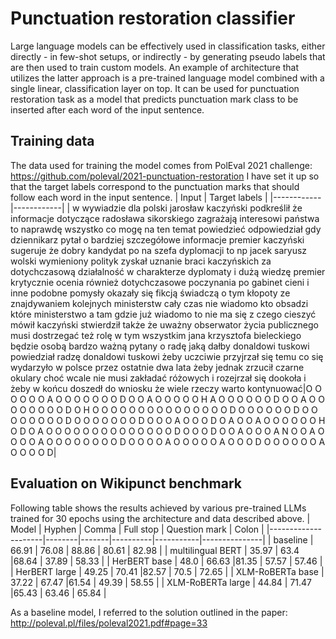 # Punctuation restoration classifier
Large language models can be effectively used in classification tasks, either directly - in few-shot setups, or indirectly - by generating pseudo labels that are then used to train custom models. An example of architecture that utilizes the latter approach is a pre-trained language model combined with a single linear, classification layer on top.
It can be used for punctuation restoration task as a model that predicts punctuation mark class to be inserted after each word of the input sentence.

## Training data
The data used for training the model comes from PolEval 2021 challenge: https://github.com/poleval/2021-punctuation-restoration I have set it up so that the target labels correspond to the punctuation marks that should follow each word in the input sentence.
| Input   | Target labels  |
|------------|------------|
| w wywiadzie dla polski jarosław kaczyński podkreślił że informacje dotyczące radosława sikorskiego zagrażają interesowi państwa to naprawdę wszystko co mogę na ten temat powiedzieć odpowiedział gdy dziennikarz pytał o bardziej szczegółowe informacje premier kaczyński sugeruje że dobry kandydat po na szefa dyplomacji to np jacek saryusz wolski wymieniony polityk zyskał uznanie braci kaczyńskich za dotychczasową działalność w charakterze dyplomaty i dużą wiedzę premier krytycznie ocenia również dotychczasowe poczynania po gabinet cieni i inne podobne pomysły okazały się fikcją świadczą o tym kłopoty ze znajdywaniem kolejnych ministerstw cały czas nie wiadomo kto obsadzi które ministerstwo a tam gdzie już wiadomo to nie ma się z czego cieszyć mówił kaczyński stwierdził także że uważny obserwator życia publicznego musi dostrzegać też rolę w tym wszystkim jana krzysztofa bieleckiego będzie osobą bardzo ważną pytany o radę jaką dałby donaldowi tuskowi powiedział radzę donaldowi tuskowi żeby uczciwie przyjrzał się temu co się wydarzyło w polsce przez ostatnie dwa lata żeby jednak zrzucił czarne okulary choć wcale nie musi zakładać różowych i rozejrzał się dookoła i żeby w końcu doszedł do wniosku że wiele rzeczy warto kontynuować|O O O O O O A O O O O O O O D O O A O O O O O H A O O O O O O D O O A O O O O O O O O D O H O O O O O O O O O O O O O O O D O O O O O O D O O O O O O O O D O O O O O O O D O O O A O O O D O A O O A O O O O O O H O D O A O O O O O O O O O O O O O O D O O O D O O A O O O A N O O A O O O O A O O O O O O O O D O O O O A O O O O O A O O O D O O O O O O A O O O O D|

## Evaluation on Wikipunct benchmark
Following table shows the results achieved by various pre-trained LLMs trained for 30 epochs using the architecture and data described above.
| Model               | Hyphen | Comma | Full stop | Question mark | Colon |
|---------------------|--------|-------|----------|-----------|---------------|
| baseline            | 66.91  | 76.08 | 88.86     | 80.61         | 82.98 |
| multilingual BERT   | 35.97  | 63.4  |68.64     | 37.89         | 58.33 |
| HerBERT base        | 48.0   | 66.63 |81.35     | 57.57         | 57.46 |
| HerBERT large       | 49.25  | 70.41 |82.57     | 70.5          | 72.65 |
| XLM-RoBERTa base    | 37.22  | 67.47 |61.54     | 49.39         | 58.55 |
| XLM-RoBERTa large   | 44.84  | 71.47 |65.43     | 63.46         | 65.84 |

As a baseline model, I referred to the solution outlined in the paper: http://poleval.pl/files/poleval2021.pdf#page=33
